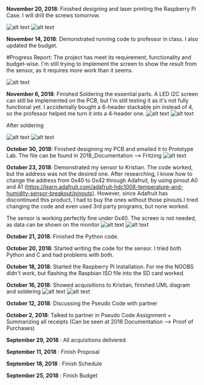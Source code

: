 **November 20, 2018**: Finished designing and laser printing the Raspberry Pi Case. I will drill the screws tomorrow.

![alt text](https://raw.githubusercontent.com/ngtrangminhduc/OverheatSensor/master/2018_Images/RaspberryPiCase.jpg)
![alt text](https://raw.githubusercontent.com/ngtrangminhduc/OverheatSensor/master/2018_Images/Raspberry%Pi%and%Case.jpg)

**November 14, 2018**: Demonstrated running code to professor in class. I also updated the budget. 

#Progress Report: The project has meet its requirement, functionality and budget-wise. I'm still trying to implement the screen to show the result from the sensor, as it requires more work than it seems.

![alt text](https://raw.githubusercontent.com/ngtrangminhduc/OverheatSensor/master/2018_Images/PythonCode2.png)

**November 6, 2018**: Finished Soldering the essential parts. A LED I2C screen can still be implemented on the PCB, but I'm still testing it as it's not fully functional yet. I accidentally bought a 6-header stackable pin instead of 4, so the professor helped me turn it into a 4-header one.
![alt text](https://raw.githubusercontent.com/ngtrangminhduc/OverheatSensor/master/2018_Images/6PinsStackableHeader.jpg)
![alt text](https://raw.githubusercontent.com/ngtrangminhduc/OverheatSensor/master/2018_Images/2x20Pins.jpeg)

After soldering

![alt text](https://raw.githubusercontent.com/ngtrangminhduc/OverheatSensor/master/2018_Images/PCB_1.jpg)
![alt text](https://raw.githubusercontent.com/ngtrangminhduc/OverheatSensor/master/2018_Images/PCB_2.jpg)

**October 30, 2018**: Finished desigining my PCB and emailed it to Prototype Lab. The file can be found in 2018_Documentation --> Fritzing
![alt text](https://github.com/ngtrangminhduc/OverheatSensor/blob/master/2018_Documentation/Fritzing/DucNguyen_HDC1008_pcb.png)

**October 23, 2018**: Demonstrated my sensor to Kristian. The code worked, but the address was not the desired one. After researching, I know how to change the address from 0x40 to 0x42 through Adafruit, by using pinout A0 and A1 (https://learn.adafruit.com/adafruit-hdc1008-temperature-and-humidity-sensor-breakout/pinouts). However, since Adafruit has discontinued this product, I had to buy the ones without those pinouts.I tried changing the code and even used 3rd party programs, but none worked.

The sensor is working perfectly fine under 0x40.
The screen is not needed, as data can be shown on the monitor
![alt text](https://raw.githubusercontent.com/ngtrangminhduc/OverheatSensor/master/2018_Images/IMG_8826.JPG)
![alt text](https://raw.githubusercontent.com/ngtrangminhduc/OverheatSensor/master/2018_Images/PythonCode.png)


**October 21, 2018**: Finished the Python code.

**October 20, 2018**: Started writing the code for the sensor. I tried both Python and C and had problems with both.

**October 18, 2018**: Started the Raspberry Pi Installation. For me the NOOBS didn't work, but flashing the Raspbian ISO file into the SD card worked.

**October 16, 2018**: Showed acquisitions to Kristian, finished UML diagram and soldering
![alt text](https://raw.githubusercontent.com/ngtrangminhduc/OverheatSensor/master/2018_Images/IMG_8704.JPG)
![alt text](https://raw.githubusercontent.com/ngtrangminhduc/OverheatSensor/master/2018_Images/IMG_8708.JPG)

**October 12, 2018**: Discussing the Pseudo Code with partner

**October 2, 2018**: Talked to partner in Pseudo Code Assignment + Summarizing all receipts (Can be seen at 2018 Documentation --> Proof of Purchases)

**September 29, 2018** : All acquisitions delivered

**September 11, 2018** : Finish Proposal

**September 18, 2018** : Finish Schedule 

**September 25, 2018** : Finish Budget

